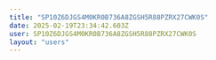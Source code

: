 ```yaml
---
title: "SP10Z6DJGS4M0KR0B736A8ZGSH5R88PZRX27CWK0S"
date: 2025-02-19T23:34:42.603Z
user: SP10Z6DJGS4M0KR0B736A8ZGSH5R88PZRX27CWK0S
layout: "users"
---
```

    